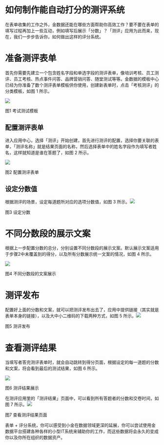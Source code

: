 # 如何制作能自动打分的测评系统

在表单收集的工作之外，金数据还能在哪些方面帮助你高效工作？要不要在表单的填写过程再加上一些互动，例如填写后展示「分数」？「测评」应用为此而来，现在，我们一步步告诉你，如何做出这样的评分系统。

# 准备测评表单

首先你需要先建立一个包含姓名字段和单选字段的测评表单，像培训考核、员工测评、员工考核、热点事件问答、品牌营销问答、随堂测试等等。金数据的模板中心已经为你准备了数个测评表单模板供你使用，创建新表单时，点击「考核测评」的分类模板，如图 1 所示。

![](https://blog.jinshuju.net/content/images/2016/07/------.png)

图1 考试测试模板

## 配置测评表单

进入应用中心，选择「测评」开始创建，首先进行测评的配置，选择你要关联的表单，「测评名称」就是结果页面的名称，然后选择表单中的姓名字段作为填写者姓名，这样就知道是谁在答题了，如图 2 所示。

![](https://dn-shimo-image.qbox.me/INzyds37wro9i3x5/guide-1.png!thumbnail)

图2 配置测评表单

## 设定分数值

根据测评的场景，设定每道题所对应的选项分数值，如图 3 所示。![](https://quiz.jinshujuapp.com/img/guide-2.png)

图3 设定分数

# 不同分数段的展示文案

根据上一步配置分数的总分，分别设置不同分数段的展示文案。默认展示文案适用于步骤2中未覆盖到的得分，以及所有分数展示统一文案的情况，如图 4 所示。

![](https://quiz.jinshujuapp.com/img/guide-3.png)

图4 不同分数段的文案展示

# 测评发布

配置好上面的分数和文案，就可以把测评发布出去了，应用中提供链接（其实就是表单本身的链接），以及大中小二维码的下载两种方式，如图 5 所示。![](https://quiz.jinshujuapp.com/img/guide-4.png)

图5 测评发布

# 查看测评结果

当填写者答完测评表单时，就会自动跳转到得分页面，根据设定的每一道题的分数和文案，将会看到最后的测试结果，如图 6 所示。

![](https://dn-shimo-image.qbox.me/4UAJhHEZ2WYEwzgs/WechatIMG7.jpg!thumbnail)

图6 测评结果展示

在测评应用里的「测评结果」页面中，可以看到所有答题者的分数和交卷时间，如图 7 所示。![](https://quiz.jinshujuapp.com/img/guide-5.png)

图7 查看测评结果页面

表单 + 评分系统，你可以感受到小金在数据领域更深的延展，你可以尝试使用金数据平台搭建各种各样的小型IT系统来辅助你的工作，而这些数据将会永久的变成你以及你所在组织的数据资产。

